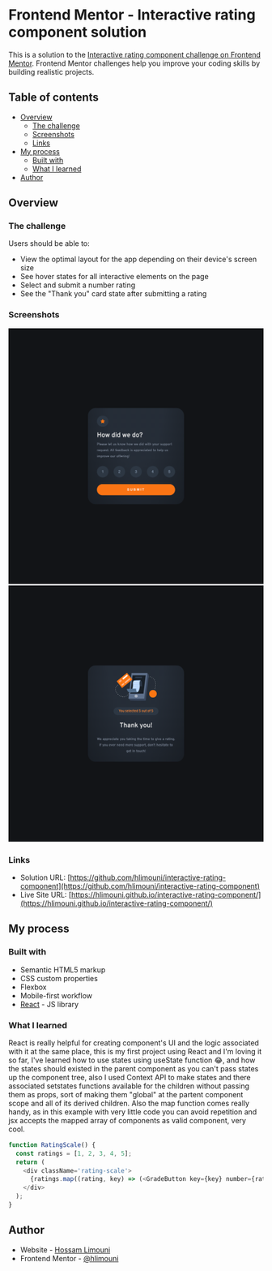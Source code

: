 # Frontend Mentor - Interactive rating component solution

This is a solution to the [Interactive rating component challenge on Frontend Mentor](https://www.frontendmentor.io/challenges/interactive-rating-component-koxpeBUmI). Frontend Mentor challenges help you improve your coding skills by building realistic projects. 

## Table of contents

- [Overview](#overview)
  - [The challenge](#the-challenge)
  - [Screenshots](#screenshots)
  - [Links](#links)
- [My process](#my-process)
  - [Built with](#built-with)
  - [What I learned](#what-i-learned)
- [Author](#author)

## Overview

### The challenge

Users should be able to:

- View the optimal layout for the app depending on their device's screen size
- See hover states for all interactive elements on the page
- Select and submit a number rating
- See the "Thank you" card state after submitting a rating

### Screenshots

![](./screencapture2.png)
![](./screencapture1.png)


### Links

- Solution URL: [https://github.com/hlimouni/interactive-rating-component](https://github.com/hlimouni/interactive-rating-component)
- Live Site URL: [https://hlimouni.github.io/interactive-rating-component/](https://hlimouni.github.io/interactive-rating-component/)

## My process

### Built with

- Semantic HTML5 markup
- CSS custom properties
- Flexbox
- Mobile-first workflow
- [React](https://reactjs.org/) - JS library

### What I learned

React is really helpful for creating component's UI and the logic associated with it at the same place,
this is my first project using React and I'm loving it so far, I've learned how to use states using useState function :joy:, and how the states should existed in the parent component as you can't pass states up the component tree, also I used Context API to make states and there associated setstates functions available for the children without passing them as props, sort of making them "global" at the partent component scope and all of its derived children.
Also the map function comes really handy, as in this example with very little code you can avoid repetition and jsx accepts the mapped array of components as valid component, very cool.

```js
function RatingScale() {
  const ratings = [1, 2, 3, 4, 5];
  return (
    <div className='rating-scale'>
      {ratings.map((rating, key) => (<GradeButton key={key} number={rating} />))}
    </div>
  );
}
```

## Author

- Website - [Hossam Limouni](https://www.your-site.com)
- Frontend Mentor - [@hlimouni](https://www.frontendmentor.io/profile/hlimouni)
